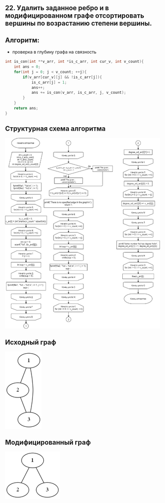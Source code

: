 
## 22. Удалить заданное ребро и в модифицированном графе отсортировать вершины по возрастанию степени вершины.

## Алгоритм:

- проверка в глубину графа на связность

``` C
int is_con(int **v_arr, int *is_c_arr, int cur_v, int v_count){
    int ans = 0;
    for(int j = 0; j < v_count; ++j){
        if(v_arr[cur_v][j] && !is_c_arr[j]){
            is_c_arr[j] = 1;
            ans++;
            ans += is_con(v_arr, is_c_arr, j, v_count);
        }
    }
    return ans;
}

```



## Структурная схема алгоритма

![Alt-текст](https://github.com/KirillKhus/dz4-3sem/blob/main/diagram.jpg)

## Исходный граф

![Alt-текст](https://github.com/KirillKhus/dz4-3sem/blob/main/graph1.png)

## Модифицированный граф

![Alt-текст](https://github.com/KirillKhus/dz4-3sem/blob/main/graph2.png)
